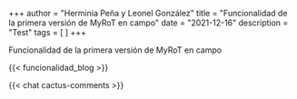 +++
author = "Herminia Peña y Leonel González"
title = "Funcionalidad de la primera versión de MyRoT en campo"
date = "2021-12-16"
description = "Test"
tags = [
]
+++
<!--example tag:-->
<!--"new"-->

Funcionalidad de la primera versión de MyRoT en campo

<!--more-->


{{< funcionalidad_blog >}}



{{< chat cactus-comments >}}